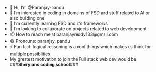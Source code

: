 - 👋 Hi, I’m @Paranjay-pandu
- 👀 I’m interested in coding in domains of FSD and stuff related to AI or also building one
- 🌱 I’m currently learning FSD and it's frameworks
- 💞️ I’m looking to collaborate on projects related to web development
- 📫 How to reach me at paranjayreddy133@gmail.com
- 😄 Pronouns: paranjay, pandu
- ⚡ Fun fact: logical reasoning is a cool things which makes us think for multiple possiblities
- My greatest motivation to join the Full stack web dev would be ###**Sheryians coding school**###

<!---
Paranjay-pandu/Paranjay-pandu is a ✨ special ✨ repository because its `README.md` (this file) appears on your GitHub profile.
You can click the Preview link to take a look at your changes.
--->
